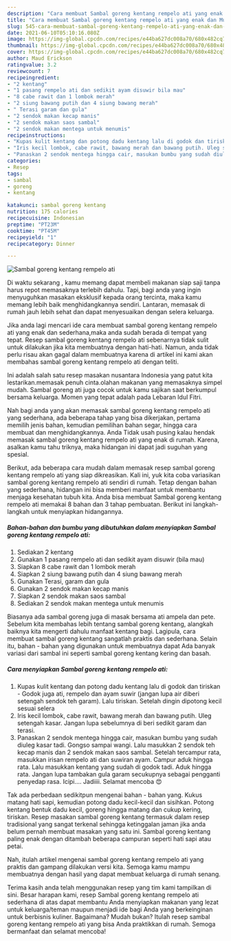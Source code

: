 ```yaml
---
description: "Cara membuat Sambal goreng kentang rempelo ati yang enak dan Mudah Dibuat"
title: "Cara membuat Sambal goreng kentang rempelo ati yang enak dan Mudah Dibuat"
slug: 545-cara-membuat-sambal-goreng-kentang-rempelo-ati-yang-enak-dan-mudah-dibuat
date: 2021-06-10T05:10:16.080Z
image: https://img-global.cpcdn.com/recipes/e44ba627dc008a70/680x482cq70/sambal-goreng-kentang-rempelo-ati-foto-resep-utama.jpg
thumbnail: https://img-global.cpcdn.com/recipes/e44ba627dc008a70/680x482cq70/sambal-goreng-kentang-rempelo-ati-foto-resep-utama.jpg
cover: https://img-global.cpcdn.com/recipes/e44ba627dc008a70/680x482cq70/sambal-goreng-kentang-rempelo-ati-foto-resep-utama.jpg
author: Maud Erickson
ratingvalue: 3.2
reviewcount: 7
recipeingredient:
- "2 kentang"
- "1 pasang rempelo ati dan sedikit ayam disuwir bila mau"
- "8 cabe rawit dan 1 lombok merah"
- "2 siung bawang putih dan 4 siung bawang merah"
- " Terasi garam dan gula"
- "2 sendok makan kecap manis"
- "2 sendok makan saos sambal"
- "2 sendok makan mentega untuk menumis"
recipeinstructions:
- "Kupas kulit kentang dan potong dadu kentang lalu di godok dan tiriskan Godok juga ati, rempelo dan ayam suwir (jangan lupa air diberi setengah sendok teh garam). Lalu tiriskan. Setelah dingin dipotong kecil sesuai selera"
- "Iris kecil lombok, cabe rawit, bawang merah dan bawang putih. Uleg setengah kasar. Jangan lupa sebelumnya di beri sedikit garam dan terasi."
- "Panaskan 2 sendok mentega hingga cair, masukan bumbu yang sudah diuleg kasar tadi. Gongso sampai wangi. Lalu masukkan 2 sendok teh kecap manis dan 2 sendok makan saos sambal. Setelah tercampur rata, masukkan irisan rempelo ati dan suwiran ayam. Campur aduk hingga rata. Lalu masukkan kentang yang sudah di godok tadi. Aduk hingga rata. Jangan lupa tambakan gula garam secukupnya sebagai pengganti penyedap rasa. Icipi.... Jadiiii. Selamat mencoba 😍"
categories:
- Resep
tags:
- sambal
- goreng
- kentang

katakunci: sambal goreng kentang 
nutrition: 175 calories
recipecuisine: Indonesian
preptime: "PT23M"
cooktime: "PT45M"
recipeyield: "1"
recipecategory: Dinner

---
```



![Sambal goreng kentang rempelo ati](https://img-global.cpcdn.com/recipes/e44ba627dc008a70/680x482cq70/sambal-goreng-kentang-rempelo-ati-foto-resep-utama.jpg)

Di waktu  sekarang , kamu memang dapat membeli makanan siap saji tanpa harus repot memasaknya terlebih dahulu. Tapi, bagi anda yang ingin menyuguhkan masakan eksklusif kepada orang tercinta, maka kamu memang lebih baik menghidangkannya sendiri. Lantaran, memasak di rumah jauh lebih sehat dan dapat menyesuaikan dengan selera keluarga.

Jika anda lagi mencari ide cara membuat sambal goreng kentang rempelo ati yang enak dan sederhana,maka anda sudah berada di tempat yang tepat. Resep sambal goreng kentang rempelo ati  sebenarnya tidak sulit untuk dilakukan jika kita membuatnya dengan hati-hati. Namun, anda tidak perlu risau akan gagal dalam membuatnya 
karena di artikel ini kami akan membahas sambal goreng kentang rempelo ati dengan teliti.  

Ini adalah salah satu resep masakan nusantara Indonesia yang patut kita lestarikan.memasak penuh cinta.olahan makanan yang memasaknya simpel mudah. Sambal goreng ati juga cocok untuk kamu sajikan saat berkumpul bersama keluarga. Momen yang tepat adalah pada Lebaran Idul Fitri.

Nah bagi anda yang akan memasak sambal goreng kentang rempelo ati yang sederhana, ada beberapa tahap yang bisa dikerjakan, pertama memilih jenis bahan, kemudian pemilihan bahan segar, hingga cara membuat dan menghidangkannya. Anda Tidak usah pusing kalau hendak memasak sambal goreng kentang rempelo ati yang enak di rumah. Karena, asalkan kamu  tahu triknya, maka hidangan ini dapat jadi suguhan yang spesial.

Berikut, ada beberapa cara mudah dalam memasak resep sambal goreng kentang rempelo ati yang siap dikreasikan. Kali ini, yuk kita coba variasikan sambal goreng kentang rempelo ati sendiri di rumah. Tetap dengan bahan yang sederhana, hidangan ini bisa memberi manfaat untuk membantu menjaga kesehatan tubuh kita. Anda bisa membuat Sambal goreng kentang rempelo ati memakai 8 bahan dan 3 tahap pembuatan. Berikut ini langkah-langkah untuk menyiapkan hidangannya.

<!--inarticleads1-->

##### Bahan-bahan dan bumbu yang dibutuhkan dalam menyiapkan Sambal goreng kentang rempelo ati:

1. Sediakan 2 kentang
1. Gunakan 1 pasang rempelo ati dan sedikit ayam disuwir (bila mau)
1. Siapkan 8 cabe rawit dan 1 lombok merah
1. Siapkan 2 siung bawang putih dan 4 siung bawang merah
1. Gunakan  Terasi, garam dan gula
1. Gunakan 2 sendok makan kecap manis
1. Siapkan 2 sendok makan saos sambal
1. Sediakan 2 sendok makan mentega untuk menumis


Biasanya ada sambal goreng juga di masak bersama ati ampela dan pete. Sebelum kita membahas lebih tentang sambal goreng kentang, alangkah baiknya kita mengerti dahulu manfaat kentang bagi. Lagipula, cara membuat sambal goreng kentang sangatlah praktis dan sederhana. Selain itu, bahan - bahan yang digunakan untuk membuatnya dapat Ada banyak variasi dari sambal ini seperti sambal goreng kentang kering dan basah. 

<!--inarticleads2-->

##### Cara menyiapkan Sambal goreng kentang rempelo ati:

1. Kupas kulit kentang dan potong dadu kentang lalu di godok dan tiriskan - Godok juga ati, rempelo dan ayam suwir (jangan lupa air diberi setengah sendok teh garam). Lalu tiriskan. Setelah dingin dipotong kecil sesuai selera
1. Iris kecil lombok, cabe rawit, bawang merah dan bawang putih. Uleg setengah kasar. Jangan lupa sebelumnya di beri sedikit garam dan terasi.
1. Panaskan 2 sendok mentega hingga cair, masukan bumbu yang sudah diuleg kasar tadi. Gongso sampai wangi. Lalu masukkan 2 sendok teh kecap manis dan 2 sendok makan saos sambal. Setelah tercampur rata, masukkan irisan rempelo ati dan suwiran ayam. Campur aduk hingga rata. Lalu masukkan kentang yang sudah di godok tadi. Aduk hingga rata. Jangan lupa tambakan gula garam secukupnya sebagai pengganti penyedap rasa. Icipi.... Jadiiii. Selamat mencoba 😍


Tak ada perbedaan sedikitpun mengenai bahan - bahan yang. Kukus matang hati sapi, kemudian potong dadu kecil-kecil dan sisihkan. Potong kentang bentuk dadu kecil, goreng hingga matang dan cukup kering, tiriskan. Resep masakan sambal goreng kentang termasuk dalam resep tradisional yang sangat terkenal sehingga ketinggalan jaman jika anda belum pernah membuat masakan yang satu ini. Sambal goreng kentang paling enak dengan ditambah beberapa campuran seperti hati sapi atau petai. 

Nah, itulah artikel mengenai  sambal goreng kentang rempelo ati  yang praktis dan gampang dilakukan versi kita. Semoga kamu mampu membuatnya dengan hasil yang dapat membuat keluarga di rumah senang. 

Terima kasih anda telah menggunakan resep yang tim kami tampilkan di sini. Besar harapan kami, resep  Sambal goreng kentang rempelo ati sederhana di atas dapat membantu Anda menyiapkan makanan yang lezat untuk keluarga/teman maupun menjadi ide bagi Anda yang berkeinginan untuk berbisnis kuliner. Bagaimana? Mudah bukan? Itulah resep sambal goreng kentang rempelo ati yang bisa Anda praktikkan di rumah. Semoga bermanfaat dan selamat mencoba!

